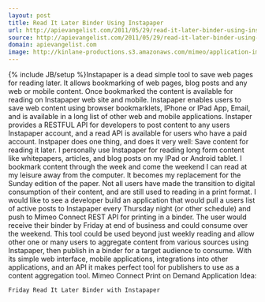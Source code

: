 ```yaml
---
layout: post
title: Read It Later Binder Using Instapaper
url: http://apievangelist.com/2011/05/29/read-it-later-binder-using-instapaper/
source: http://apievangelist.com/2011/05/29/read-it-later-binder-using-instapaper/
domain: apievangelist.com
image: http://kinlane-productions.s3.amazonaws.com/mimeo/application-images/instapaper-logo-250.png
---
```

{% include JB/setup %}Instapaper is a dead simple tool to save web pages for reading later. It allows bookmarking of web pages, blog posts and any web or mobile content. Once bookmarked the content is available for reading on Instapaper web site and mobile.
Instapaper enables users to save web content using browser bookmarklets, IPhone or IPad App, Email, and is available in a long list of other web and mobile applications.
Instaper provides a RESTFUL API for developers to post content to any users Instapaper account, and a read API is available for users who have a paid account.
Instpaper does one thing, and does it very well: Save content for reading it later.
I personally use Instapaper for reading long form content like whitepapers, articles, and blog posts on my IPad or Android tablet.  I bookmark content through the week and come the weekend I can read at my leisure away from the computer. It becomes my replacement for the Sunday edition of the paper.
Not all users have made the transition to digital consumption of their content, and are still used to reading in a print format.
I would like to see a developer build an application that would pull a users list of active posts to Instapaper every Thursday night (or other schedule) and push to Mimeo Connect REST API for printing in a binder. The user would receive their binder by Friday at end of business and could consume over the weekend.
This tool could be used beyond just weekly reading and allow other one or many users to aggregate content from various sources using Instapaper, then publish in a binder for a target audience to consume.
With its simple web interface, mobile applications, integrations into  other applications, and an API it makes perfect tool for publishers to  use as a content aggregation tool.
Mimeo Connect Print on Demand Application Idea:

	Friday Read It Later Binder with Instapaper
